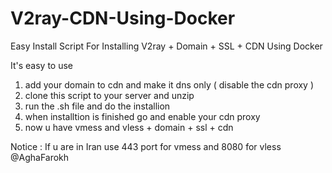 # V2ray-CDN-Using-Docker
Easy Install Script For Installing V2ray + Domain + SSL + CDN Using Docker

It's easy to use
1. add your domain to cdn and make it dns only ( disable the cdn proxy )
2. clone this script to your server and unzip
3. run the .sh file and do the installion
4. when installtion is finished go and enable your cdn proxy
5. now u have vmess and vless + domain + ssl + cdn


Notice : If u are in Iran use 443 port for vmess and 8080 for vless
@AghaFarokh
